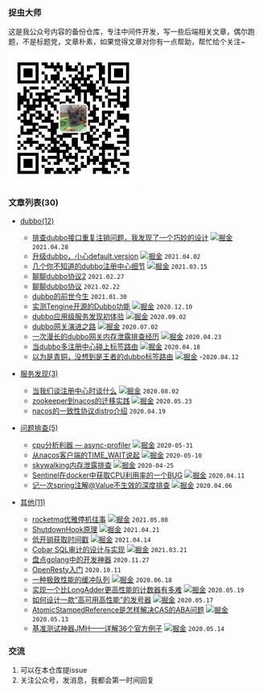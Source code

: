 ### 捉虫大师

这是我公众号内容的备份仓库，专注中间件开发，写一些后端相关文章，偶尔跑题，不是标题党，文章朴素，如果觉得文章对你有一点帮助，帮忙给个关注~

![捉虫大师](./qrcode_small.jpg)

### 文章列表(30)

- [dubbo(12)](dubbo)
  - [排查dubbo接口重复注销问题，我发现了一个巧妙的设计](dubbo/排查dubbo接口重复注销问题，我发现了一个巧妙的设计/排查dubbo接口重复注销问题，我发现了一个巧妙的设计.md) [![掘金](ico/juejin.ico)](https://juejin.cn/post/6956169686501294116) `2021.04.28`
  - [升级dubbo，小心default.version](dubbo/升级dubbo，小心default.version/升级dubbo，小心default.version.md) [![掘金](ico/juejin.ico)](https://juejin.cn/post/6946528185248907295)  `2021.04.02`
  - [几个你不知道的dubbo注册中心细节](dubbo/几个你不知道的dubbo注册中心细节/几个你不知道的dubbo注册中心细节.md) [![掘金](ico/juejin.ico)](https://juejin.cn/post/6940110463417974820) `2021.03.15`
  - [聊聊dubbo协议2](dubbo/聊聊dubbo协议2/聊聊dubbo协议2.md) `2021.02.27`
  - [聊聊dubbo协议](dubbo/聊聊dubbo协议/聊聊dubbo协议.md) `2021.02.22`
  - [dubbo的前世今生](dubbo/dubbo的前世今生/dubbo的前世今生.md) `2021.01.30`
  - [实测Tengine开源的Dubbo功能](dubbo/实测Tengine开源的Dubbo功能/实测Tengine开源的Dubbo功能.md) [![掘金](ico/juejin.ico)](https://juejin.cn/post/6960826099727073310) `2020.12.10`
  - [dubbo应用级服务发现初体验](dubbo/dubbo应用级服务发现初体验/dubbo应用级服务发现初体验.md) [![掘金](ico/juejin.ico)](https://juejin.cn/post/6868594127870066702) `2020.09.02`
  - [dubbo网关演进之路](dubbo/dubbo网关演进之路/dubbo网关演进之路.md) [![掘金](ico/juejin.ico)](https://juejin.cn/post/6845166891539906573) `2020.07.02`
  - [一次漫长的dubbo网关内存泄露排查经历](dubbo/一次漫长的dubbo网关内存泄露排查经历/一次漫长的dubbo网关内存泄露排查经历.md) [![掘金](ico/juejin.ico)](https://juejin.cn/post/6844904136157167630) `2020.04.23`
  - [当dubbo多注册中心碰上标签路由](dubbo/当dubbo多注册中心碰上标签路由/当dubbo多注册中心碰上标签路由.md) [![掘金](ico/juejin.ico)](https://juejin.cn/post/6844904130692005902) `2020.04.18`
  - [以为是青铜，没想到是王者的dubbo标签路由](dubbo/以为是青铜，没想到是王者的dubbo标签路由/以为是青铜，没想到是王者的dubbo标签路由.md) [![掘金](ico/juejin.ico)](https://juejin.cn/post/6844904122152386568) -`2020.04.12`
  
- [服务发现(3)](服务发现)
  - [当我们谈注册中心时谈什么](服务发现/当我们谈注册中心时谈什么/当我们谈注册中心时谈什么.md) [![掘金](ico/juejin.ico)](https://juejin.cn/post/6859322919143604231) `2020.08.02`
  - [zookeeper到nacos的迁移实践](服务发现/zookeeper到nacos的迁移实践/zookeeper到nacos的迁移实践.md) [![掘金](ico/juejin.ico)](https://juejin.cn/post/6844904167924826119) `2020.05.23`
  - [nacos的一致性协议distro介绍](服务发现/nacos的一致性协议distro介绍/nacos的一致性协议distro介绍.md) `2020.04.19` 
 
- [问题排查(5)](问题排查)
  - [cpu分析利器 — async-profiler](问题排查/cpu分析利器%20—%20async-profiler/cpu分析利器%20—%20async-profiler.md) [![掘金](ico/juejin.ico)](https://juejin.cn/post/6844904180671315975) `2020-05-31`
  - [从nacos客户端的TIME_WAIT说起](问题排查/从nacos客户端的TIME_WAIT说起/从nacos客户端的TIME_WAIT说起.md) [![掘金](ico/juejin.ico)](https://juejin.cn/post/6844904152527536135) `2020-05-10`
  - [skywalking内存泄露排查](问题排查/skywalking内存泄露排查/skywalking内存泄露排查.md) [![掘金](ico/juejin.ico)](https://juejin.cn/post/6844904137629384712) `2020-04-25`
  - [Sentinel在docker中获取CPU利用率的一个BUG](问题排查/Sentinel在docker中获取CPU利用率的一个BUG/Sentinel在docker中获取CPU利用率的一个BUG.md) [![掘金](ico/juejin.ico)](https://juejin.cn/post/6844904122152402951) `2020.04.11` 
  - [记一次spring注解@Value不生效的深度排查](问题排查/记一次spring注解@Value不生效的深度排查/记一次spring注解@Value不生效的深度排查.md) [![掘金](ico/juejin.ico)](https://juejin.cn/post/6844904121321930760) `2020.04.06` 

- [其他(11)](其他)
  - [rocketmq优雅停机往事](其他/rocketmq优雅停机往事/rocketmq优雅停机往事.md) [![掘金](ico/juejin.ico)](https://juejin.cn/post/6959770172932489252) `2021.05.08`
  - [ShutdownHook原理](其他/shutdownHook原理/shutdownHook原理.md) [![掘金](ico/juejin.ico)](https://juejin.cn/post/6954972766994956318) `2021.04.21`
  - [低开销获取时间戳](其他/低开销获取时间戳/低开销获取时间戳.md) [![掘金](ico/juejin.ico)](https://juejin.cn/post/6953601733519998989) `2021.04.14`
  - [Cobar SQL审计的设计与实现](其他/Cobar%20SQL审计的设计与实现/Cobar%20SQL审计的设计与实现.md) [![掘金](ico/juejin.ico)](https://juejin.cn/post/6942331449324339236) `2021.03.21`
  - [盘点golang中的开发神器](其他/盘点golang中的开发神器/盘点golang中的开发神器.md) `2020.11.27`
  - [OpenResty入门](其他/OpenResty入门/OpenResty入门.md) `2020.10.11`
  - [一种极致性能的缓冲队列](其他/一种极致性能的缓冲队列/一种极致性能的缓冲队列.md) [![掘金](ico/juejin.ico)](https://juejin.cn/post/6844904194902622216) `2020.06.18`
  - [实现一个比LongAdder更高性能的计数器有多难](其他/实现一个比LongAdder更高性能的计数器有多难/实现一个比LongAdder更高性能的计数器有多难.md) [![掘金](ico/juejin.ico)](https://juejin.cn/post/6844904163281731597) `2020.05.19`
  - [如何设计一款“高可用高性能”的发号器](其他/如何设计一款“高可用高性能”的发号器/如何设计一款“高可用高性能”的发号器.md) [![掘金](ico/juejin.ico)](https://juejin.cn/post/6844904163277537293) `2020.05.17`
  - [AtomicStampedReference是怎样解决CAS的ABA问题](其他/AtomicStampedReference是怎样解决CAS的ABA问题/AtomicStampedReference是怎样解决CAS的ABA问题.md) [![掘金](ico/juejin.ico)](https://juejin.cn/post/6844904158126931982) `2020.05.13`
  - [基准测试神器JMH——详解36个官方例子](其他/基准测试神器JMH——详解36个官方例子/基准测试神器JMH——详解36个官方例子.md) [![掘金](ico/juejin.ico)](https://juejin.cn/post/6844904147674726407) `2020.05.14`

### 交流
1. 可以在本仓库提issue
2. 关注公众号，发消息，我都会第一时间回复